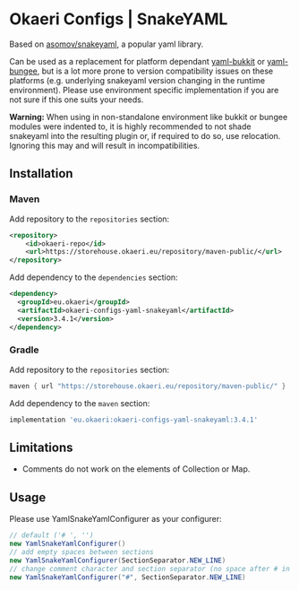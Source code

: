 # Okaeri Configs | SnakeYAML

Based on [asomov/snakeyaml](https://github.com/asomov/snakeyaml), a popular yaml library. 

Can be used as a replacement for platform dependant 
[yaml-bukkit](https://github.com/OkaeriPoland/okaeri-configs/tree/master/yaml-bukkit) or 
[yaml-bungee](https://github.com/OkaeriPoland/okaeri-configs/tree/master/yaml-bungee), 
but is a lot more prone to version compatibility issues on these platforms (e.g. underlying snakeyaml version changing in the runtime environment).
Please use environment specific implementation if you are not sure if this one suits your needs.

**Warning:** When using in non-standalone environment like bukkit or bungee modules were indented to, it is highly recommended to not
shade snakeyaml into the resulting plugin or, if required to do so, use relocation. Ignoring this may and will result in incompatibilities.

## Installation
### Maven
Add repository to the `repositories` section:
```xml
<repository>
    <id>okaeri-repo</id>
    <url>https://storehouse.okaeri.eu/repository/maven-public/</url>
</repository>
```
Add dependency to the `dependencies` section:
```xml
<dependency>
  <groupId>eu.okaeri</groupId>
  <artifactId>okaeri-configs-yaml-snakeyaml</artifactId>
  <version>3.4.1</version>
</dependency>
```
### Gradle
Add repository to the `repositories` section:
```groovy
maven { url "https://storehouse.okaeri.eu/repository/maven-public/" }
```
Add dependency to the `maven` section:
```groovy
implementation 'eu.okaeri:okaeri-configs-yaml-snakeyaml:3.4.1'
```

## Limitations
- Comments do not work on the elements of Collection or Map.

## Usage

Please use YamlSnakeYamlConfigurer as your configurer:
```java
// default ('# ', '')
new YamlSnakeYamlConfigurer()
// add empty spaces between sections
new YamlSnakeYamlConfigurer(SectionSeparator.NEW_LINE)
// change comment character and section separator (no space after # in comments, empty newlines)
new YamlSnakeYamlConfigurer("#", SectionSeparator.NEW_LINE)
```
